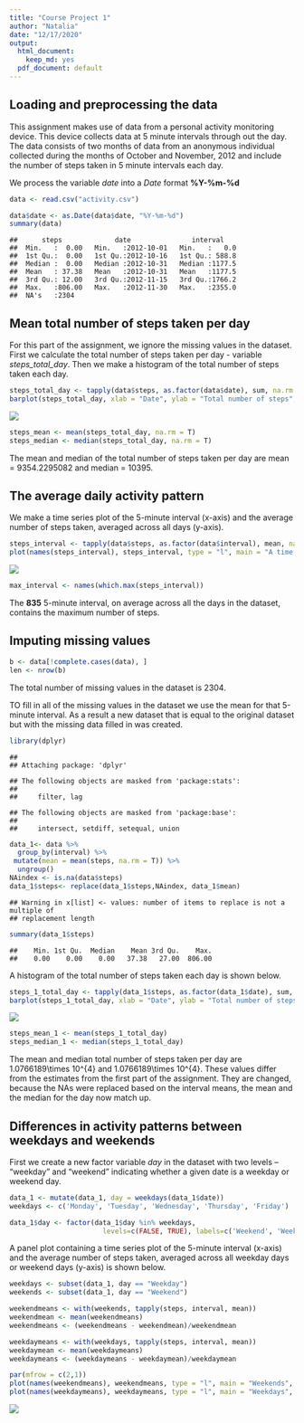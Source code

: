 ```yaml
---
title: "Course Project 1"
author: "Natalia"
date: "12/17/2020"
output:
  html_document:
    keep_md: yes
  pdf_document: default
---
```




## Loading and preprocessing the data

This assignment makes use of data from a personal activity monitoring device. This device collects data at 5 minute intervals through out the day. The data consists of two months of data from an anonymous individual collected during the months of October and November, 2012 and include the number of steps taken in 5 minute intervals each day.

We process the variable *date* into a *Date* format **%Y-%m-%d**

```r
data <- read.csv("activity.csv")

data$date <- as.Date(data$date, "%Y-%m-%d")
summary(data)
```

```
##      steps             date               interval     
##  Min.   :  0.00   Min.   :2012-10-01   Min.   :   0.0  
##  1st Qu.:  0.00   1st Qu.:2012-10-16   1st Qu.: 588.8  
##  Median :  0.00   Median :2012-10-31   Median :1177.5  
##  Mean   : 37.38   Mean   :2012-10-31   Mean   :1177.5  
##  3rd Qu.: 12.00   3rd Qu.:2012-11-15   3rd Qu.:1766.2  
##  Max.   :806.00   Max.   :2012-11-30   Max.   :2355.0  
##  NA's   :2304
```

##  Mean total number of steps taken per day

For this part of the assignment, we ignore the missing values in the dataset. First we calculate the total number of steps taken per day - variable *steps_total_day*. Then we make a histogram of the total number of steps taken each day. 


```r
steps_total_day <- tapply(data$steps, as.factor(data$date), sum, na.rm = T)
barplot(steps_total_day, xlab = "Date", ylab = "Total number of steps", main = "Histogram of total number of steps taken per day")
```

![](PA1_template_files/figure-html/hist_total-1.png)<!-- -->

```r
steps_mean <- mean(steps_total_day, na.rm = T)
steps_median <- median(steps_total_day, na.rm = T)
```

The mean and median of the total number of steps taken per day are mean = 9354.2295082 and median = 10395.

## The average daily activity pattern

We make a time series plot of the 5-minute interval (x-axis) and the average number of steps taken, averaged across all days (y-axis).


```r
steps_interval <- tapply(data$steps, as.factor(data$interval), mean, na.rm = T)
plot(names(steps_interval), steps_interval, type = "l", main = "A time series plot", xlab = "Minutes in a day", ylab = "Average number of steps")
```

![](PA1_template_files/figure-html/plot_time-1.png)<!-- -->

```r
max_interval <- names(which.max(steps_interval))
```
The **835** 5-minute interval, on average across all the days in the dataset, contains the maximum number of steps.

## Imputing missing values

```r
b <- data[!complete.cases(data), ]
len <- nrow(b)
```
The total number of missing values in the dataset is 2304.

TO fill in all of the missing values in the dataset we use the mean for that 5-minute interval. As a result a new dataset that is equal to the original dataset but with the missing data filled in was created.


```r
library(dplyr)
```

```
## 
## Attaching package: 'dplyr'
```

```
## The following objects are masked from 'package:stats':
## 
##     filter, lag
```

```
## The following objects are masked from 'package:base':
## 
##     intersect, setdiff, setequal, union
```

```r
data_1<- data %>%
  group_by(interval) %>%
 mutate(mean = mean(steps, na.rm = T)) %>%
  ungroup()
NAindex <- is.na(data$steps)
data_1$steps<- replace(data_1$steps,NAindex, data_1$mean)
```

```
## Warning in x[list] <- values: number of items to replace is not a multiple of
## replacement length
```

```r
summary(data_1$steps)
```

```
##    Min. 1st Qu.  Median    Mean 3rd Qu.    Max. 
##    0.00    0.00    0.00   37.38   27.00  806.00
```
A histogram of the total number of steps taken each day is shown below.

```r
steps_1_total_day <- tapply(data_1$steps, as.factor(data_1$date), sum, na.rm = T)
barplot(steps_1_total_day, xlab = "Date", ylab = "Total number of steps", main = "Histogram of total number of steps taken per day without NAs")
```

![](PA1_template_files/figure-html/hist_total_NA-1.png)<!-- -->

```r
steps_mean_1 <- mean(steps_1_total_day)
steps_median_1 <- median(steps_1_total_day)
```

The mean and median total number of steps taken per day are 1.0766189\times 10^{4} and 1.0766189\times 10^{4}. 
These values differ from the estimates from the first part of the assignment. They are changed, because the NAs were replaced based on the interval means, the mean and the median for the day now match up.

## Differences in activity patterns between weekdays and weekends

First we create a new factor variable *day* in the dataset with two levels – “weekday” and “weekend” indicating whether a given date is a weekday or weekend day.

```r
data_1 <- mutate(data_1, day = weekdays(data_1$date))
weekdays <- c('Monday', 'Tuesday', 'Wednesday', 'Thursday', 'Friday')

data_1$day <- factor(data_1$day %in% weekdays, 
                       levels=c(FALSE, TRUE), labels=c('Weekend', 'Weekday'))
```

A panel plot containing a time series plot of the 5-minute interval (x-axis) and the average number of steps taken, averaged across all weekday days or weekend days (y-axis) is shown below.


```r
weekdays <- subset(data_1, day == "Weekday")
weekends <- subset(data_1, day == "Weekend")

weekendmeans <- with(weekends, tapply(steps, interval, mean))
weekendmean <- mean(weekendmeans)
weekendmeans <- (weekendmeans - weekendmean)/weekendmean

weekdaymeans <- with(weekdays, tapply(steps, interval, mean))
weekdaymean <- mean(weekdaymeans)
weekdaymeans <- (weekdaymeans - weekdaymean)/weekdaymean

par(mfrow = c(2,1))
plot(names(weekendmeans), weekendmeans, type = "l", main = "Weekends", xlab = "Minutes in a day", ylab = "Number of steps")
plot(names(weekdaymeans), weekdaymeans, type = "l", main = "Weekdays", xlab = "Minutes in a day", ylab = "Number of steps")
```

![](PA1_template_files/figure-html/plot_weekdays-1.png)<!-- -->
